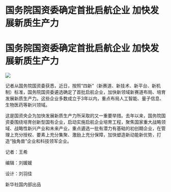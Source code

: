 # 国务院国资委确定首批启航企业 加快发展新质生产力

# 国务院国资委确定首批启航企业 加快发展新质生产力

![](https://inews.gtimg.com/om_bt/O_fk4EEXT9BJSu7sNpapE9o_5LFnZOXzEYRToCpefkzjMAA/1000)

记者从国务院国资委获悉，近日，按照“四新”（新赛道、新技术、新平台、新机制）标准，国务院国资委遴选确定了首批启航企业，加快新领域新赛道布局、培育发展新质生产力。这些企业多数成立于3年以内，重点布局人工智能、量子信息、生物医药等新兴领域。

这是国资央企为加快发展新质生产力所采取的又一重要举措。去年以来，国务院国资委围绕培育创新型国有企业，启动实施启航企业培育工程，聚焦国家重大战略领域、战略性新兴产业和未来产业，重点遴选一批有潜力有基础的初创期企业，在管理上充分授权、要素上充分集聚、激励上充分保障，加快塑造新动能新优势，打造“独角兽”企业和科技领军企业。

记者：王希

编辑：刘媛媛

设计：刘羽佳

新华社国内部出品

